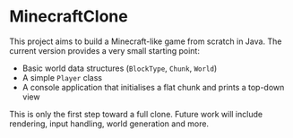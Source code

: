 # MinecraftClone

This project aims to build a Minecraft-like game from scratch in Java. The current version provides a very small starting point:

- Basic world data structures (`BlockType`, `Chunk`, `World`)
- A simple `Player` class
- A console application that initialises a flat chunk and prints a top-down view

This is only the first step toward a full clone. Future work will include rendering, input handling, world generation and more.
